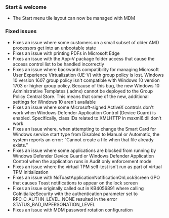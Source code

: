 ### Start & welcome
- The Start menu tile layout can now be managed with MDM

### Fixed issues
- Fixes an issue where some customers on a small subset of older AMD processors get into an unbootable state
- Fixes an issue with printing PDFs in Microsoft Edge
- Fixes an issue with the App-V package folder access that cause the access control list to be handled incorrectly
- Fixes an issue where backwards compatibility for managing Microsoft User Experience Virtualization (UE-V) with group policy is lost. Windows 10 version 1607 group policy isn't compatible with Windows 10 version 1703 or higher group policy. Because of this bug, the new Windows 10 Administrative Templates (.admx) cannot be deployed to the Group Policy Central Store. This means that some of the new, additional settings for Windows 10 aren't available
- Fixes an issue where some Microsoft-signed ActiveX controls don't work when Windows Defender Application Control (Device Guard) is enabled. Specifically, class IDs related to XMLHTTP in msxml6.dll don't work
- Fixes an issue where, when attempting to change the Smart Card for Windows service start type from Disabled to Manual or Automatic, the system reports an error: “Cannot create a file when that file already exists.”
- Fixes an issue where some applications are blocked from running by Windows Defender Device Guard or Windows Defender Application Control when the application runs in Audit only enforcement mode
- Fixes an issue where the virtual TPM self-test isn't run as part of virtual TPM initialization
- Fixes an issue with NoToastApplicationNotificationOnLockScreen GPO that causes Toast notifications to appear on the lock screen
- Fixes an issue originally called out in KB4056891 where calling CoInitializeSecurity with the authentication parameter set to RPC_C_AUTHN_LEVEL_NONE resulted in the error STATUS_BAD_IMPERSONATION_LEVEL
- Fixes an issue with MDM password rotation configuration